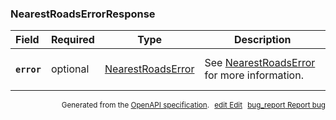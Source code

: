 <!--- This is a generated file, do not edit! -->
<!--- [START maps_http_schema_nearestroadserrorresponse] -->
<h3 class="schema-object" id="NearestRoadsErrorResponse">NearestRoadsErrorResponse</h3>

| Field                                                                                                        | Required | Type                                                        | Description                                                                           |
| :----------------------------------------------------------------------------------------------------------- | -------- | ----------------------------------------------------------- | ------------------------------------------------------------------------------------- |
| <h4 id="NearestRoadsErrorResponse-error" class="add-link schema-object-property-key"><code>error</code></h4> | optional | [NearestRoadsError](#NearestRoadsError "NearestRoadsError") | See [NearestRoadsError](#NearestRoadsError "NearestRoadsError") for more information. |

<p style="text-align: right; font-size: smaller;">Generated from the <a class="gc-analytics-event" data-category="GMP" data-label="openapi-github" href="https://github.com/googlemaps/openapi-specification" title="Google Maps Platform OpenAPI Specification" class="external">OpenAPI specification</a>.
<a class="gc-analytics-event" data-category="GMP" data-label="openapi-github-maps-http-schema-nearestroadserrorresponse" data-action="edit" style="margin-left: 5px;" href="https://github.com/googlemaps/openapi-specification/blob/main/specification/schemas/NearestRoadsErrorResponse.yml" title="Edit on GitHub"><span class="material-icons">edit</span> Edit</a>
<a class="gc-analytics-event" data-category="GMP" data-label="openapi-github-maps-http-schema-nearestroadserrorresponse" data-action="bug" style="margin-left: 5px;" href="https://github.com/googlemaps/openapi-specification/issues/new?assignees=&labels=type%3A+bug%2C+triage+me&template=bug_report.md&title=[schemas] Bug - NearestRoadsErrorResponse" title="File bug for schemas on GitHub"><span class="material-icons">bug_report</span> Report bug</a>
</p>

<!--- [END maps_http_schema_nearestroadserrorresponse] -->
